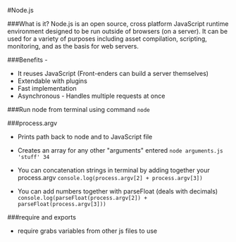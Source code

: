 #Node.js

###What is it?
Node.js is an open source, cross platform JavaScript runtime environment designed to be run outside of browsers (on a server). It can be used for a variety of purposes including asset compilation, scripting, monitoring, and as the basis for web servers.

###Benefits -
* It reuses JavaScript (Front-enders can build a server themselves)
* Extendable with plugins
* Fast implementation
* Asynchronous - Handles multiple requests at once

###Run node from terminal using command ``node``

###process.argv
- Prints path back to node and to JavaScript file
- Creates an array for any other "arguments" entered
``node arguments.js 'stuff' 34``

- You can concatenation strings in terminal by adding together your process.argv
`console.log(process.argv[2] + process.argv[3])`

- You can add numbers together with parseFloat (deals with decimals)
`console.log(parseFloat(process.argv[2]) + parseFloat(process.argv[3]))`

###require and exports
* require grabs variables from other js files to use
